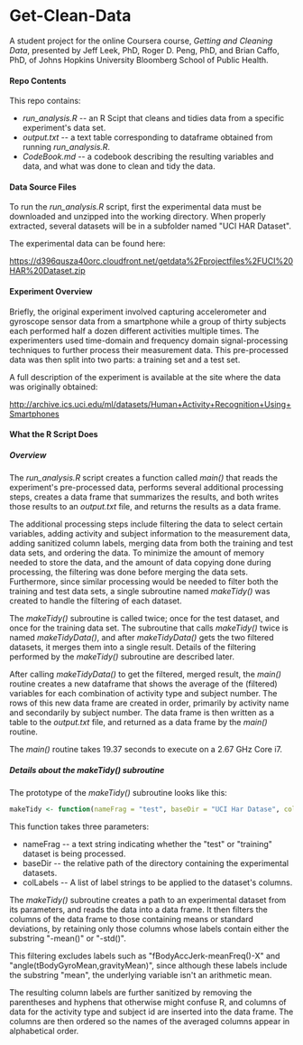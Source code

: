 # Get-Clean-Data
A student project for the online Coursera course,
_Getting and Cleaning Data_,
 presented by Jeff Leek, PhD, Roger D. Peng, PhD, and Brian Caffo, PhD,
of Johns Hopkins University
Bloomberg School of Public Health.

#### Repo Contents
This repo contains:
* _run_analysis.R_ -- an R Scipt that cleans and tidies data from a specific experiment's data set.
* _output.txt_ -- a text table corresponding to dataframe obtained from running _run_analysis.R_.
* _CodeBook.md_ -- a codebook describing the resulting variables and data, and what was done to clean and tidy the data.

#### Data Source Files
To run the _run_analysis.R_ script, first the experimental data must be downloaded and unzipped into the working directory.  When properly extracted, several datasets will be in a subfolder named "UCI HAR Dataset".

The experimental data can be found here:

https://d396qusza40orc.cloudfront.net/getdata%2Fprojectfiles%2FUCI%20HAR%20Dataset.zip

#### Experiment Overview
Briefly, the original experiment involved capturing accelerometer and gyroscope sensor data from a smartphone while a group of thirty subjects each performed
half a dozen different activities multiple times. The experimenters used time-domain and frequency domain signal-processing techniques to further process their measurement data. This pre-processed data was then split into two
parts: a training set and a test set.


A full description of the experiment is 
available at the site where the data was originally obtained:

http://archive.ics.uci.edu/ml/datasets/Human+Activity+Recognition+Using+Smartphones

#### What the R Script Does
##### Overview
The _run_analysis.R_ script creates a function called _main()_ that reads the experiment's pre-processed data, performs several additional processing steps, creates a data frame that summarizes the results, and both writes those results to an _output.txt_ file, and returns the results as a data frame.

The additional processing steps include filtering the data to select certain variables, adding activity and subject information to the measurement data, adding sanitized column labels, merging data from both the training and test data sets, and ordering the data.  To minimize the amount of memory needed to store the data, and the amount of data copying done during processing, the filtering was done before merging the data sets.  Furthermore, since similar processing would be needed to filter both the training and test data sets, a single subroutine named _makeTidy()_ was created to handle the filtering of each dataset.

The _makeTidy()_ subroutine is called twice; once for the test dataset, and once for the training data set. The subroutine that calls _makeTidy()_ twice is named _makeTidyData()_, and after _makeTidyData()_ gets the two filtered datasets, it merges them into a single result. Details of the filtering performed by the _makeTidy()_ subroutine are described later.

After calling _makeTidyData()_ to get the filtered, merged result, the _main()_ routine creates a new dataframe that shows the average of the (filtered) variables for each combination of activity type and subject number.  The rows of this new data frame are created in order, primarily by activity name and secondarily by subject number. The data frame is then written as a table to the _output.txt_ file, and returned as a data frame by the _main()_ routine.

The _main()_ routine takes 19.37 seconds to execute on a 2.67 GHz Core i7.

##### Details about the _makeTidy()_ subroutine
The prototype of the _makeTidy()_ subroutine looks like this:
````R
makeTidy <- function(nameFrag = "test", baseDir = "UCI Har Datase", colLabels = NULL) 
````
This function takes three parameters:
* nameFrag -- a text string indicating whether the "test" or "training" dataset is being processed.
* baseDir -- the relative path of the directory containing the experimental datasets.
* colLabels -- A list of label strings to be applied to the dataset's columns.

The _makeTidy()_ subroutine creates a path to an experimental dataset from its parameters, and reads the data into a data frame.  It then filters the columns of the data frame to those containing means or standard deviations, by retaining only those columns whose labels contain either the substring "-mean()" or "-std()".

This filtering excludes labels such as "fBodyAccJerk-meanFreq()-X" and "angle(tBodyGyroMean,gravityMean)", since although these labels include the substring "mean", the underlying variable isn't an arithmetic mean.

The resulting column labels are further sanitized by removing the parentheses and hyphens that otherwise might confuse R, and columns of data for the activity type and subject id are inserted into the data frame.  The columns are then ordered so the names of the averaged columns appear in alphabetical order.
